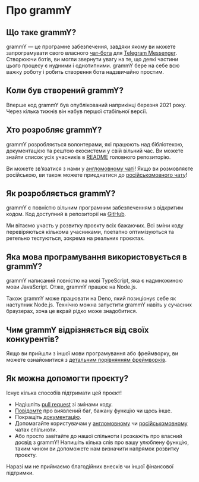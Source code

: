 # Про grammY

## Що таке grammY?

grammY — це програмне забезпечення, завдяки якому ви можете запрограмувати свого власного [чат-бота](https://core.telegram.org/bots) для [Telegram Messenger](https://telegram.org).
Створюючи ботів, ви могли звернути увагу на те, що деякі частини цього процесу є нудними і однотипними.
grammY бере на себе всю важку роботу і робить створення бота надзвичайно простим.

## Коли був створений grammY?

Вперше код grammY був опублікований наприкінці березня 2021 року.
Через кілька тижнів він набув першої стабільної версії.

## Хто розробляє grammY?

grammY розробляється волонтерами, які працюють над бібліотекою, документацією та рештою екосистеми у свій вільний час.
Ви можете знайти список усіх учасників в [README](https://github.com/grammyjs/grammY#contributors-) головного репозиторію.

Ви можете звʼязатися з нами у [англомовному чаті](https://t.me/grammyjs)!
Якщо ви розмовляєте російською, ви також можете приєднатися до [російськомовного чату](https://t.me/grammyjs_ru)!

## Як розробляється grammY?

grammY є повністю вільним програмним забезпеченням з відкритим кодом.
Код доступний в репозиторії на [GitHub](https://github.com/grammyjs/grammY).

Ми вітаємо участь у розвитку проєкту всіх бажаючих.
Всі зміни коду перевіряються кількома учасниками, поетапно оптимізуються та ретельно тестуються, зокрема на реальних проєктах.

## Яка мова програмування використовується в grammY?

grammY написаний повністю на мові TypeScript, яка є надмножиною мови JavaScript.
Отже, grammY працює на Node.js.

Також grammY може працювати на Deno, який позиціонує себе як наступник Node.js.
Технічно можна запустити grammY навіть у сучасних браузерах, хоча це вкрай рідко може знадобитися.

## Чим grammY відрізняється від своїх конкурентів?

Якщо ви прийшли з іншої мови програмування або фреймворку, ви можете ознайомитися з [детальним порівнянням фреймворків](./comparison.md).

## Як можна допомогти проєкту?

Існує кілька способів підтримати цей проєкт!

- Надішліть [pull request](https://github.com/grammyjs/grammY/pulls) зі змінами коду.
- [Повідомте](https://github.com/grammyjs/grammY/issues/new) про виявлений баг, бажану функцію чи щось інше.
- Покращіть [документацію](https://github.com/grammyjs/website).
- Допомагайте користувачам у [англомовному](https://t.me/grammyjs) чи [російськомовному](https://t.me/grammyjs_ru) чатах спільноти.
- Або просто завітайте до нашої спільноти і розкажіть про власний досвід з grammY!
  Напишіть кілька слів про вашу улюблену функцію, таким чином ви допоможете нам визначити напрямок розвитку проєкту.

Наразі ми не приймаємо благодійних внесків чи іншої фінансової підтримки.
